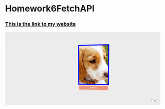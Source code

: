 # Homework6FetchAPI
### [This is the link to my website](https://jpp2121.github.io/Homework6FetchAPI/)
![](preview.jpeg)

